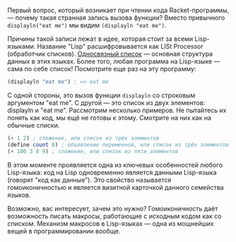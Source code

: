
Первый вопрос, который возникает при чтении кода Racket-программы, — почему такая странная запись вызова функции? Вместо привычного `displayln("eat me")` мы видим `(displayln "eat me")`.

Причины такой записи лежат в идее, которая стоит за всеми Lisp-языками. Название "Lisp" расшифровывается как LISt Processor (обработчик списков). [Односвязный список](https://en.wikipedia.org/wiki/Linked_list) — основная структура данных в этих языках. Более того, любая программа на Lisp-языке — сама по себе список! Посмотрите еще раз на эту программу:

```scheme
(displayln "eat me") ; => eat me
```

С одной стороны, это вызов функции `displayln` со строковым аргументом "eat me". С другой — это список из двух элементов: displayln и "eat me". Рассмотрим несколько примеров. Не пытайтесь их понять как код, мы ещё не готовы к этому. Смотрите на них как на обычные списки.

```scheme
(+ 1 2) ; сложение, или список из трёх элементов
(define count 0) ; объявление переменной, или список из трёх элементов
(+ 100 3 8 9) ; сложение, или список из пяти элементов
```

В этом моменте проявляется одна из ключевых особенностей любого Lisp-языка: код на Lisp одновременно является данными Lisp-языка (говорят "код как данные"). Это свойство называется гомоиконичностью и является визитной карточкой данного семейства языков.

Возможно, вас интересует, зачем это нужно? Гомоиконичность даёт возможность писать макросы, работающие с исходным кодом как со списком. Механизм макросов в Lisp-языках — одна из мощнейших вещей в программировании вообще.
